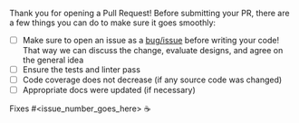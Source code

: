 Thank you for opening a Pull Request! Before submitting your PR, there are a few things you can do to make sure it goes smoothly:
- [ ] Make sure to open an issue as a [bug/issue](https://github.com/googleapis/java-language/issues/new/choose) before writing your code!  That way we can discuss the change, evaluate designs, and agree on the general idea
- [ ] Ensure the tests and linter pass
- [ ] Code coverage does not decrease (if any source code was changed)
- [ ] Appropriate docs were updated (if necessary)

Fixes #<issue_number_goes_here> ☕️
